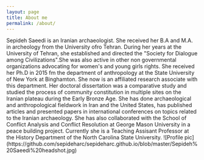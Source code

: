 ```yaml
---
layout: page
title: About me
permalink: /about/
---
```

<div class="man-title">
  Sepideh Saeedi is an Iranian archaeologist. She received her B.A and M.A. in archeology from the University ofro Tehran. During her years at the University of Tehran, she established and directed the "Society for Dialogue among Civilizations".She was also active in other non governmental organizations advocating for women's and young girls rights. She received her Ph.D in 2015 fm the department of anthropology at the State University of New York at Binghamton. She now is an affiliated research associate with this department. Her doctoral dissertation was a comparative study and studied the process of community constitution in multiple sites on the Iranian plateau during the Early Bronze Age. She has done archaeological and anthropological fieldwork in Iran and the United States, has published articles and presented papers in international conferences on topics related to the Iranian archaeology. She has also collaborated with the School of Conflict Analysis and Conflict Resolution at George Mason University in a peace building project. Currently she is a Teaching Assisant Professor at the History Department of the North Carolina State University.
  ![Profile pic](https://github.com/sepideharc/sepideharc.github.io/blob/master/Sepideh%20Saeedi%20headshot.jpg)

</div>
<div class="manual manual-title">
 
